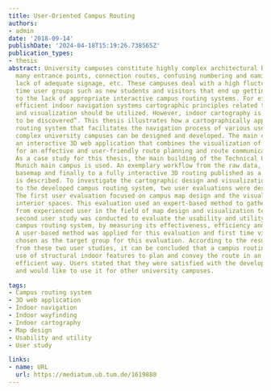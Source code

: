 ```yaml
---
title: User-Oriented Campus Routing
authors:
- admin
date: '2018-09-14'
publishDate: '2024-04-18T15:19:26.738565Z'
publication_types:
- thesis
abstract: University campuses constitute highly complex architectural buildings with
  many entrance points, connection routes, confusing numbering and naming systems,
  lack of adequate signage, etc. These campuses deal with a high fluctuation of first
  time user groups such as new students and visitors that end up getting lost due
  to the lack of appropriate interactive campus routing systems. For effective and
  efficient indoor navigation systems cartographic principles related to map design
  and visualization should be utilized. However, indoor cartography is still a “territory
  to be discovered”. This thesis illustrates how a cartographically appealing campus
  routing system that facilitates the navigation process of various user groups in
  complex university campuses can be designed and developed. The main criteria for
  an interactive 3D web application that combines the visualization of indoor spaces
  for an effective and user-friendly route planning and route communication are outlined.
  As a case study for this thesis, the main building of the Technical University of
  Munich main campus is used. An exemplary workflow from the raw data, to the campus
  basemap and finally to a fully interactive 3D routing published as a web application
  is described. To investigate the cartographic design and visualization methods applied
  to the developed campus routing system, two user evaluations were designed and conducted.
  The first user evaluation focused on campus map design and the visualization of
  interior spaces. This evaluation used an expert-based method to gather feedback
  from experienced user in the field of map design and visualization techniques. The
  second user study was conducted to evaluate the usability and utility of the developed
  campus routing system, by measuring its effectiveness, efficiency and users’ satisfaction.
  A user-based method was applied for this evaluation and first time visitors were
  chosen as the target group for this evaluation. According to the results gathered
  from these two user studies, it can be concluded that a campus routing system makes
  use of structural indoor features to plan and convey the route in an effective and
  efficient way. Users stated that they were satisfied with the developed 3D web application
  and would like to use it for other university campuses.

tags:
- Campus routing system
- 3D web application
- Indoor navigation
- Indoor wayfinding
- Indoor cartography
- Map design 
- Usability and utility
- User study

links:
- name: URL
  url: https://mediatum.ub.tum.de/1619880
---
```

